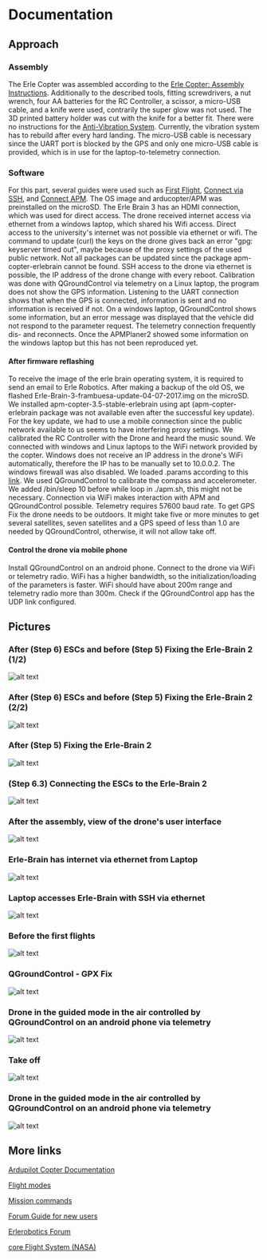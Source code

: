 # Documentation

## Approach

### Assembly

The Erle Copter was assembled according to the [Erle Copter: Assembly Instructions](http://docs.erlerobotics.com/erle_robots/erle_copter/assembly/erle_brain_2/EN). Additionally to the described tools, fitting screwdrivers, a nut wrench, four AA batteries for the RC Controller, a scissor, a micro-USB cable, and a knife were used, contrarily the super glow was not used. The 3D printed battery holder was cut with the knife for a better fit. There were no instructions for the [Anti-Vibration System](http://docs.erlerobotics.com/brains/erle-brain-3/anti-vibration_system). Currently, the vibration system has to rebuild after every hard landing. The micro-USB cable is necessary since the UART port is blocked by the GPS and only one micro-USB cable is provided, which is in use for the laptop-to-telemetry connection.

### Software

For this part, several guides were used such as [First Flight](http://docs.erlerobotics.com/erle_robots/erle_copter/first_flight), [Connect via SSH](http://docs.erlerobotics.com/brains/discontinued/erle-brain-2/getting_started/ssh), and [Connect APM](http://docs.erlerobotics.com/erle_robots/related/ground_control_station/apm_planner/connection_to_erle_brain_2). The OS image and arducopter/APM was preinstalled on the microSD. The Erle Brain 3 has an HDMI connection, which was used for direct access. The drone received internet access via ethernet from a windows laptop, which shared his Wifi access. Direct access to the university's internet was not possible via ethernet or wifi. The command to update (curl) the keys on the drone gives back an error "gpg: keyserver timed out", maybe because of the proxy settings of the used public network. Not all packages can be updated since the package apm-copter-erlebrain cannot be found. SSH access to the drone via ethernet is possible, the IP address of the drone change with every reboot. Calibration was done with QGroundControl via telemetry on a Linux laptop, the program does not show the GPS information. Listening to the UART connection shows that when the GPS is connected, information is sent and no information is received if not. On a windows laptop, QGroundControl shows some information, but an error message was displayed that the vehicle did not respond to the parameter request. The telemetry connection frequently dis- and reconnects. Once the APMPlaner2 showed some information on the windows laptop but this has not been reproduced yet.

#### After firmware reflashing

To receive the image of the erle brain operating system, it is required to send an email to Erle Robotics. After making a backup of the old OS, we flashed Erle-Brain-3-frambuesa-update-04-07-2017.img on the microSD. We installed apm-copter-3.5-stable-erlebrain using apt (apm-copter-erlebrain package was not available even after the successful key update). For the key update, we had to use a mobile connection since the public network available to us seems to have interfering proxy settings. We calibrated the RC Controller with the Drone and heard the music sound. We connected with windows and Linux laptops to the WiFi network provided by the copter. Windows does not receive an IP address in the drone's WiFi automatically, therefore the IP has to be manually set to 10.0.0.2. The windows firewall was also disabled. We loaded .params according to this [link](http://forum.erlerobotics.com/t/esc-calibration-failed/4050/2?u=ibaiape). We used QGroundControl to calibrate the compass and accelerometer. We added /bin/sleep 10 before while loop in ./apm.sh, this might not be necessary. Connection via WiFi makes interaction with APM and QGroundControl possible. Telemetry requires 57600 baud rate. To get GPS Fix the drone needs to be outdoors. It might take five or more minutes to get several satellites, seven satellites and a GPS speed of less than 1.0 are needed by QGroundControl, otherwise, it will not allow take off.

#### Control the drone via mobile phone

Install QGroundControl on an android phone. Connect to the drone via WiFi or telemetry radio. WiFi has a higher bandwidth, so the initialization/loading of the parameters is faster. WiFi should have about 200m range and telemetry radio more than 300m. Check if the QGroundControl app has the UDP link configured.

## Pictures

### After (Step 6) ESCs and before (Step 5) Fixing the Erle-Brain 2 (1/2)
![alt text](https://github.com/FabianSchuessler/DroneProject/blob/master/images/20180905_093011.jpg?raw=true "After (Step 6) ESCs and before (Step 5) Fixing the Erle-Brain 2 (1/2)")

### After (Step 6) ESCs and before (Step 5) Fixing the Erle-Brain 2 (2/2)
![alt text](https://github.com/FabianSchuessler/DroneProject/blob/master/images/20180905_093017.jpg?raw=true "After (Step 6) ESCs and before (Step 5) Fixing the Erle-Brain 2 (2/2)")

### After (Step 5) Fixing the Erle-Brain 2
![alt text](https://github.com/FabianSchuessler/DroneProject/blob/master/images/20180905_100249.jpg?raw=true "After (Step 5) Fixing the Erle-Brain 2")

### (Step 6.3) Connecting the ESCs to the Erle-Brain 2
![alt text](https://github.com/FabianSchuessler/DroneProject/blob/master/images/20180905_100643.jpg?raw=true "(Step 6.3) Connecting the ESCs to the Erle-Brain 2")

### After the assembly, view of the drone's user interface
![alt text](https://github.com/FabianSchuessler/DroneProject/blob/master/images/20180905_121226.jpg?raw=true "After the assembly, view of the drone's user interface")

### Erle-Brain has internet via ethernet from Laptop
![alt text](https://github.com/FabianSchuessler/DroneProject/blob/master/images/20180905_144911.jpg?raw=true "Erle-Brain has internet via ethernet from Laptop")

### Laptop accesses Erle-Brain with SSH via ethernet
![alt text](https://github.com/FabianSchuessler/DroneProject/blob/master/images/20180906_152034.jpg?raw=true "Laptop accesses Erle-Brain with SSH via ethernet")

### Before the first flights
![alt text](https://github.com/FabianSchuessler/DroneProject/blob/master/images/20180907_112122.jpg?raw=true "Before the first flights")

### QGroundControl - GPX Fix
![alt text](https://github.com/FabianSchuessler/DroneProject/blob/master/images/QGroundControl%20-%20GPX%20Fix.png?raw=true "QGroundControl - GPX Fix")

### Drone in the guided mode in the air controlled by QGroundControl on an android phone via telemetry
![alt text](https://github.com/FabianSchuessler/DroneProject/blob/master/images/20180912_100601.jpg?raw=true" "Drone in the guided mode in the air controlled by QGroundControl on an android phone via telemetry")

### Take off
![alt text](https://github.com/FabianSchuessler/DroneProject/blob/master/images/takeoff.gif?raw=true" "Take off")


### Drone in the guided mode in the air controlled by QGroundControl on an android phone via telemetry
![alt text](https://github.com/FabianSchuessler/DroneProject/blob/master/images/20180912_100603.gif?raw=true" "Drone in the guided mode in the air controlled by QGroundControl on an android phone via telemetry")

## More links

[Ardupilot Copter Documentation](http://ardupilot.org/copter/index.html)

[Flight modes](http://ardupilot.org/copter/docs/flight-modes.html#full-list-of-flight-modes)

[Mission commands](http://ardupilot.org/copter/docs/mission-command-list.html)

[Forum Guide for new users](http://forum.erlerobotics.com/t/erle-copter-new-users-assembly-setup-tips/1317/4)

[Erlerobotics Forum](http://forum.erlerobotics.com/)

[core Flight System (NASA)](https://cfs.gsfc.nasa.gov/)